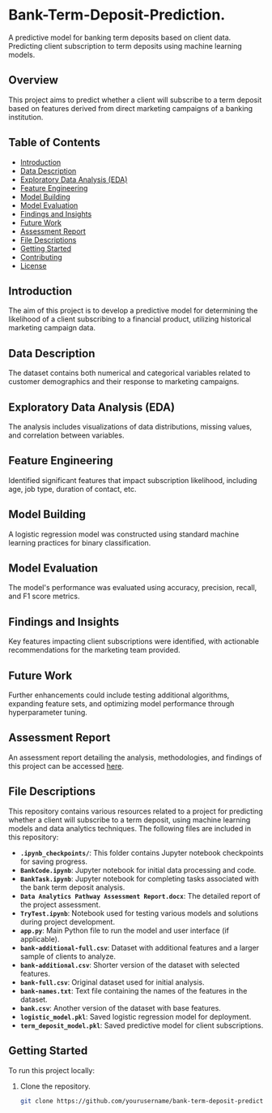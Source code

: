 # Bank-Term-Deposit-Prediction.
A predictive model for banking term deposits based on client data. Predicting client subscription to term deposits using machine learning models.

## Overview
This project aims to predict whether a client will subscribe to a term deposit based on features derived from direct marketing campaigns of a banking institution.

## Table of Contents
- [Introduction](#introduction)
- [Data Description](#data-description)
- [Exploratory Data Analysis (EDA)](#exploratory-data-analysis-eda)
- [Feature Engineering](#feature-engineering)
- [Model Building](#model-building)
- [Model Evaluation](#model-evaluation)
- [Findings and Insights](#findings-and-insights)
- [Future Work](#future-work)
- [Assessment Report](#assessment-report)
- [File Descriptions](#file-descriptions)
- [Getting Started](#getting-started)
- [Contributing](#contributing)
- [License](#license)

## Introduction
The aim of this project is to develop a predictive model for determining the likelihood of a client subscribing to a financial product, utilizing historical marketing campaign data.

## Data Description
The dataset contains both numerical and categorical variables related to customer demographics and their response to marketing campaigns.

## Exploratory Data Analysis (EDA)
The analysis includes visualizations of data distributions, missing values, and correlation between variables.

## Feature Engineering
Identified significant features that impact subscription likelihood, including age, job type, duration of contact, etc.

## Model Building
A logistic regression model was constructed using standard machine learning practices for binary classification.

## Model Evaluation
The model's performance was evaluated using accuracy, precision, recall, and F1 score metrics.

## Findings and Insights
Key features impacting client subscriptions were identified, with actionable recommendations for the marketing team provided.

## Future Work
Further enhancements could include testing additional algorithms, expanding feature sets, and optimizing model performance through hyperparameter tuning.

## Assessment Report
An assessment report detailing the analysis, methodologies, and findings of this project can be accessed [here](https://docs.google.com/document/d/1GBvXILQBgsFkdjd8mBx9gHqmGP5_sd-YgxTuHhMQmws/edit?usp=sharing).

## File Descriptions
This repository contains various resources related to a project for predicting whether a client will subscribe to a term deposit, using machine learning models and data analytics techniques.
The following files are included in this repository:
- **`.ipynb_checkpoints/`**: This folder contains Jupyter notebook checkpoints for saving progress.
- **`BankCode.ipynb`**: Jupyter notebook for initial data processing and code.
- **`BankTask.ipynb`**: Jupyter notebook for completing tasks associated with the bank term deposit analysis.
- **`Data Analytics Pathway Assessment Report.docx`**: The detailed report of the project assessment.
- **`TryTest.ipynb`**: Notebook used for testing various models and solutions during project development.
- **`app.py`**: Main Python file to run the model and user interface (if applicable).
- **`bank-additional-full.csv`**: Dataset with additional features and a larger sample of clients to analyze.
- **`bank-additional.csv`**: Shorter version of the dataset with selected features.
- **`bank-full.csv`**: Original dataset used for initial analysis.
- **`bank-names.txt`**: Text file containing the names of the features in the dataset.
- **`bank.csv`**: Another version of the dataset with base features.
- **`logistic_model.pkl`**: Saved logistic regression model for deployment.
- **`term_deposit_model.pkl`**: Saved predictive model for client subscriptions.

## Getting Started
To run this project locally:
1. Clone the repository.
   ```bash
   git clone https://github.com/yourusername/bank-term-deposit-prediction.git
